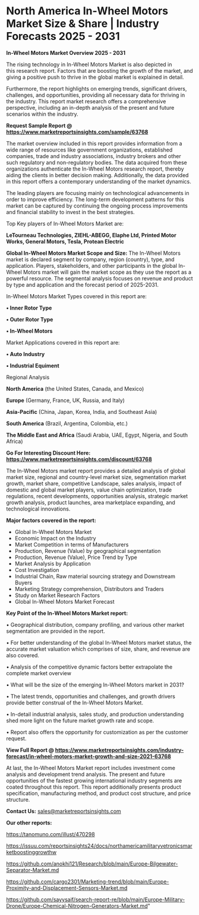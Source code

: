 # North America In-Wheel Motors Market Size & Share | Industry Forecasts 2025 - 2031

<Strong> In-Wheel Motors Market Overview 2025 - 2031</strong>

The rising technology in In-Wheel Motors Market is also depicted in this research report. Factors that are boosting the growth of the market, and giving a positive push to thrive in the global market is explained in detail.

Furthermore, the report highlights on emerging trends, significant drivers, challenges, and opportunities, providing all necessary data for thriving in the industry. This report market research offers a comprehensive perspective, including an in-depth analysis of the present and future scenarios within the industry.

<strong>Request Sample Report @ <a href=https://www.marketreportsinsights.com/sample/63768>https://www.marketreportsinsights.com/sample/63768</a></strong>

The market overview included in this report provides information from a wide range of resources like government organizations, established companies, trade and industry associations, industry brokers and other such regulatory and non-regulatory bodies. The data acquired from these organizations authenticate the In-Wheel Motors research report, thereby aiding the clients in better decision making. Additionally, the data provided in this report offers a contemporary understanding of the market dynamics.

The leading players are focusing mainly on technological advancements in order to improve efficiency. The long-term development patterns for this market can be captured by continuing the ongoing process improvements and financial stability to invest in the best strategies.

Top Key players of In-Wheel Motors Market are:

<strong>LeTourneau Technologies, ZIEHL-ABEGG, Elaphe Ltd, Printed Motor Works, General Motors, Tesla, Protean Electric</strong>

<strong><b>Global In-Wheel Motors Market Scope and Size:</b></strong>
The In-Wheel Motors market is declared segment by company, region (country), type, and application. Players, stakeholders, and other participants in the global In-Wheel Motors market will gain the market scope as they use the report as a powerful resource. The segmental analysis focuses on revenue and product by type and application and the forecast period of 2025-2031.

In-Wheel Motors Market Types covered in this report are:

<strong>• Inner Rotor Type

• Outer Rotor Type

• In-Wheel Motors</strong>

Market Applications covered in this report are:

<strong>• Auto Industry

• Industrial Equiment</strong> 

Regional Analysis

<strong>North America</strong> (the United States, Canada, and Mexico)

<strong>Europe</strong> (Germany, France, UK, Russia, and Italy)

<strong>Asia-Pacific</strong> (China, Japan, Korea, India, and Southeast Asia)

<strong>South America</strong> (Brazil, Argentina, Colombia, etc.)

<strong>The Middle East and Africa</strong> (Saudi Arabia, UAE, Egypt, Nigeria, and South Africa)

<strong>Go For Interesting Discount Here: <a href=https://www.marketreportsinsights.com/discount/63768>https://www.marketreportsinsights.com/discount/63768</a></strong>

The In-Wheel Motors market report provides a detailed analysis of global market size, regional and country-level market size, segmentation market growth, market share, competitive Landscape, sales analysis, impact of domestic and global market players, value chain optimization, trade regulations, recent developments, opportunities analysis, strategic market growth analysis, product launches, area marketplace expanding, and technological innovations.

<strong><b>Major factors covered in the report:</b></strong>
<ul>
  <li>Global In-Wheel Motors Market </li>
  <li>Economic Impact on the Industry</li>
  <li>Market Competition in terms of Manufacturers</li>
  <li>Production, Revenue (Value) by geographical segmentation</li>
  <li>Production, Revenue (Value), Price Trend by Type</li>
  <li>Market Analysis by Application</li>
  <li>Cost Investigation</li>
  <li>Industrial Chain, Raw material sourcing strategy and Downstream Buyers</li>
  <li>Marketing Strategy comprehension, Distributors and Traders</li>
  <li>Study on Market Research Factors</li>
  <li>Global In-Wheel Motors Market Forecast</li>
</ul>

<strong><b>Key Point of the In-Wheel Motors Market report:</b></strong>

• Geographical distribution, company profiling, and various other market segmentation are provided in the report.

• For better understanding of the global In-Wheel Motors market status, the accurate market valuation which comprises of size, share, and revenue are also covered.

• Analysis of the competitive dynamic factors better extrapolate the complete market overview

• What will be the size of the emerging In-Wheel Motors market in 2031?

• The latest trends, opportunities and challenges, and growth drivers provide better construal of the In-Wheel Motors Market.

• In-detail industrial analysis, sales study, and production understanding shed more light on the future market growth rate and scope.

• Report also offers the opportunity for customization as per the customer request.

<strong><b>View Full Report @ <a href=https://www.marketreportsinsights.com/industry-forecast/in-wheel-motors-market-growth-and-size-2021-63768>https://www.marketreportsinsights.com/industry-forecast/in-wheel-motors-market-growth-and-size-2021-63768</a></b></strong>


At last, the In-Wheel Motors Market report includes investment come analysis and development trend analysis. The present and future opportunities of the fastest growing international industry segments are coated throughout this report. This report additionally presents product specification, manufacturing method, and product cost structure, and price structure.

<strong>Contact Us:</strong>
sales@marketreportsinsights.com

<strong>Our other reports:</strong>

<a href=https://tanomuno.com/illust/470298>https://tanomuno.com/illust/470298</a>

<a href=https://issuu.com/reportsinsights24/docs/northamericamilitaryvetronicsmarketboostinggrowthw>https://issuu.com/reportsinsights24/docs/northamericamilitaryvetronicsmarketboostinggrowthw</a>

<a href=https://github.com/anokhi121/Research/blob/main/Europe-Bilgewater-Separator-Market.md>https://github.com/anokhi121/Research/blob/main/Europe-Bilgewater-Separator-Market.md</a>

<a href=https://github.com/cargo2301/Marketing-trend/blob/main/Europe-Proximity-and-Displacement-Sensors-Market.md>https://github.com/cargo2301/Marketing-trend/blob/main/Europe-Proximity-and-Displacement-Sensors-Market.md</a>

<a href=https://github.com/sayysaif/search-report-re/blob/main/Europe-Military-Drone/Europe-Chemical-Nitrogen-Generators-Market.md>https://github.com/sayysaif/search-report-re/blob/main/Europe-Military-Drone/Europe-Chemical-Nitrogen-Generators-Market.md</a>"
